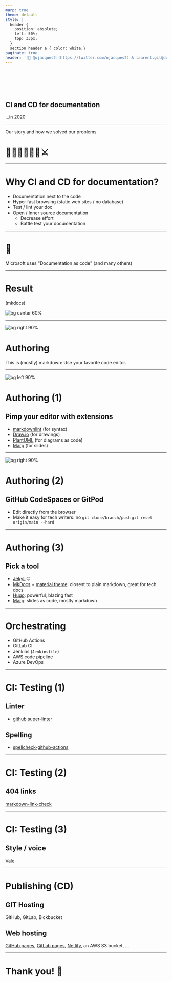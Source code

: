 ```yaml
---
marp: true
theme: default
style: |
  header {
    position: absolute;
    left: 50%;
    top: 33px;
  }
  section header a { color: white;}
paginate: true
header: '[🐤 @ojacques2](https://twitter.com/ojacques2) & laurent.gil@dxc.com'
---
```


<!--backgroundImage: url('https://github.com/documentation-as-code/ci-cd-for-documentation/raw/main/slides/title.jpg')-->
<br/>
<br/>
<br/>
<br/>

## CI and CD for documentation
...in 2020

---
<!--backgroundImage: url('https://github.com/documentation-as-code/ci-cd-for-documentation/raw/main/slides/simple.jpg')-->

Our story and how we solved our problems

# 🏰🦄🤴👸🐴👻⚔

---
# Why CI and CD for documentation?

* Documentation next to the code
* Hyper fast browsing (static web sites / no database)
* Test / lint your doc
* Open / Inner source documentation
  * Decrease effort
  * Battle test your documentation

---

# 🤯
Microsoft uses "Documentation as code" (and many others)

---

# Result
(mkdocs)

![bg center 60%](https://github.com/documentation-as-code/ci-cd-for-documentation/raw/main/slides/doc-site.jpg)

---
![bg right 90%](https://github.com/documentation-as-code/ci-cd-for-documentation/raw/main/slides/vscode.jpg)
# Authoring

This is (mostly) markdown:
Use your favorite code editor.

---

![bg left 90%](https://github.com/hediet/vscode-drawio/raw/master/docs/drawio-png.gif)
# Authoring (1)

## Pimp your editor with extensions

* [markdownlint](https://marketplace.visualstudio.com/items?itemName=DavidAnson.vscode-markdownlint) (for syntax)
* [Draw.io](https://marketplace.visualstudio.com/items?itemName=hediet.vscode-drawio) (for drawings)
* [PlantUML](https://github.com/qjebbs/vscode-plantuml) (for diagrams as code)
* [Marp](https://marketplace.visualstudio.com/items?itemName=marp-team.marp-vscode) (for slides)

---
![bg right 90%](https://github.com/documentation-as-code/ci-cd-for-documentation/raw/main/slides/codespaces.jpg)

# Authoring (2)

## GitHub CodeSpaces or GitPod

* Edit directly from the browser
* Make it easy for tech writers:
  no `git clone/branch/push`
  `git reset origin/main --hard`

---
# Authoring (3)

## Pick a tool

* [Jekyll](https://jekyllrb.com/) 🤐
* [MkDocs](https://www.mkdocs.org/) + [material theme](https://squidfunk.github.io/mkdocs-material/): closest to plain markdown, great for tech docs
* [Hugo](https://gohugo.io/): powerful, blazing fast
* [Marp](https://marp.app/): slides as code, mostly markdown

---
# Orchestrating

* GitHub Actions
* GitLab CI
* Jenkins (`Jenkinsfile`)
* AWS code pipeline
* Azure DevOps

---
# CI: Testing (1)

## Linter

- [github super-linter](https://github.com/github/super-linter)


## Spelling

- [spellcheck-github-actions](https://github.com/rojopolis/spellcheck-github-actions)

---
# CI: Testing (2)

## 404 links

[markdown-link-check](https://github.com/tcort/markdown-link-check)

---
# CI: Testing (3)

## Style / voice

[Vale](https://github.com/errata-ai/vale)

---
# Publishing (CD)

## GIT Hosting
GitHub, GitLab, Bickbucket

## Web hosting
[GitHub pages](https://pages.github.com/), [GitLab pages](https://docs.gitlab.com/ee/user/project/pages/), [Netlify](https://www.netlify.com/), an AWS S3 bucket, ...

---

# Thank you! 🙏
